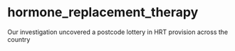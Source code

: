 # hormone_replacement_therapy
Our investigation uncovered a postcode lottery in HRT provision across the country
